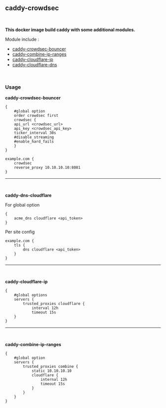## caddy-crowdsec
<br/>

**This docker image build caddy with some additional modules.**

Module include :
- [caddy-crowdsec-bouncer](https://github.com/hslatman/caddy-crowdsec-bouncer)
- [caddy-combine-ip-ranges](https://github.com/fvbommel/caddy-combine-ip-ranges)
- [caddy-cloudflare-ip](https://github.com/WeidiDeng/caddy-cloudflare-ip)
- [caddy-cloudflare-dns](https://github.com/caddy-dns/cloudflare)
<br/>

### Usage

**caddy-crowdsec-bouncer**

```
{
    #global option
    order crowdsec first
    crowdsec {
	api_url <crowdsec_url>
	api_key <crowdsec_api_key>
	ticker_interval 30s
	#disable_streaming
	#enable_hard_fails
    }
}

example.com {
    crowdsec
    reverse_proxy 10.10.10.10:8081
}
```
---
<br/>

**caddy-dns-cloudflare**

For global option

```
{
    acme_dns cloudflare <api_token>
}
```
Per site config

```
example.com {
    tls {
        dns cloudflare <api_token>
    }
}
```
---
<br/>

**caddy-cloudflare-ip**

```
{
    #global options
	servers {
		trusted_proxies cloudflare {
			interval 12h
			timeout 15s
    }
}
```
---
<br/>

**caddy-combine-ip-ranges**

```
{
    #global option
	servers {
		trusted_proxies combine {
			static 10.10.10.10
        	cloudflare {
            	internal 12h
            	timeout 15s
			}
        }
    }
}

```

